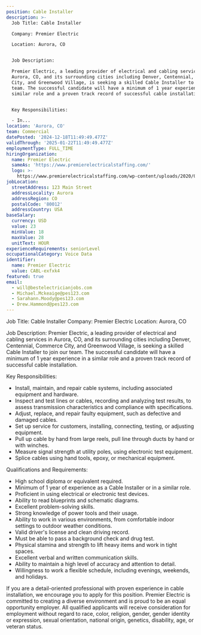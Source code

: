```yaml
---
position: Cable Installer
description: >-
  Job Title: Cable Installer

  Company: Premier Electric

  Location: Aurora, CO


  Job Description:

  Premier Electric, a leading provider of electrical and cabling services in
  Aurora, CO, and its surrounding cities including Denver, Centennial, Commerce
  City, and Greenwood Village, is seeking a skilled Cable Installer to join our
  team. The successful candidate will have a minimum of 1 year experience in a
  similar role and a proven track record of successful cable installation.


  Key Responsibilities:

  - In...
location: 'Aurora, CO'
team: Commercial
datePosted: '2024-12-18T11:49:49.477Z'
validThrough: '2025-01-22T11:49:49.477Z'
employmentType: FULL_TIME
hiringOrganization:
  name: Premier Electric
  sameAs: 'https://www.premierelectricalstaffing.com/'
  logo: >-
    https://www.premierelectricalstaffing.com/wp-content/uploads/2020/05/Premier-Electrical-Staffing-logo.png
jobLocation:
  streetAddress: 123 Main Street
  addressLocality: Aurora
  addressRegion: CO
  postalCode: '80012'
  addressCountry: USA
baseSalary:
  currency: USD
  value: 23
  minValue: 18
  maxValue: 28
  unitText: HOUR
experienceRequirements: seniorLevel
occupationalCategory: Voice Data
identifier:
  name: Premier Electric
  value: CABL-exfxk4
featured: true
email:
  - will@bestelectricianjobs.com
  - Michael.Mckeaige@pes123.com
  - Sarahann.Moody@pes123.com
  - Drew.Hammond@pes123.com
---
```




Job Title: Cable Installer
Company: Premier Electric
Location: Aurora, CO

Job Description:
Premier Electric, a leading provider of electrical and cabling services in Aurora, CO, and its surrounding cities including Denver, Centennial, Commerce City, and Greenwood Village, is seeking a skilled Cable Installer to join our team. The successful candidate will have a minimum of 1 year experience in a similar role and a proven track record of successful cable installation.

Key Responsibilities:
- Install, maintain, and repair cable systems, including associated equipment and hardware.
- Inspect and test lines or cables, recording and analyzing test results, to assess transmission characteristics and compliance with specifications.
- Adjust, replace, and repair faulty equipment, such as defective and damaged cables.
- Set up service for customers, installing, connecting, testing, or adjusting equipment.
- Pull up cable by hand from large reels, pull line through ducts by hand or with winches.
- Measure signal strength at utility poles, using electronic test equipment.
- Splice cables using hand tools, epoxy, or mechanical equipment.

Qualifications and Requirements:
- High school diploma or equivalent required.
- Minimum of 1 year of experience as a Cable Installer or in a similar role.
- Proficient in using electrical or electronic test devices.
- Ability to read blueprints and schematic diagrams.
- Excellent problem-solving skills.
- Strong knowledge of power tools and their usage.
- Ability to work in various environments, from comfortable indoor settings to outdoor weather conditions.
- Valid driver's license and clean driving record.
- Must be able to pass a background check and drug test.
- Physical stamina and strength to lift heavy items and work in tight spaces.
- Excellent verbal and written communication skills.
- Ability to maintain a high level of accuracy and attention to detail.
- Willingness to work a flexible schedule, including evenings, weekends, and holidays.

If you are a detail-oriented professional with proven experience in cable installation, we encourage you to apply for this position. Premier Electric is committed to creating a diverse environment and is proud to be an equal opportunity employer. All qualified applicants will receive consideration for employment without regard to race, color, religion, gender, gender identity or expression, sexual orientation, national origin, genetics, disability, age, or veteran status.
